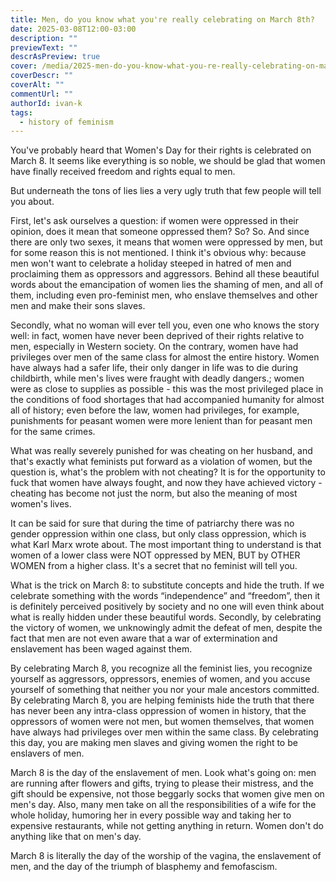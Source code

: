 ```yaml
---
title: Men, do you know what you're really celebrating on March 8th?
date: 2025-03-08T12:00-03:00
description: ""
previewText: ""
descrAsPreview: true
cover: /media/2025-men-do-you-know-what-you-re-really-celebrating-on-march-8th.jpg
coverDescr: ""
coverAlt: ""
commentUrl: ""
authorId: ivan-k
tags:
  - history of feminism
---
```


You've probably heard that Women's Day for their rights is celebrated on March 8. It seems like everything is so noble, we should be glad that women have finally received freedom and rights equal to men.

But underneath the tons of lies lies a very ugly truth that few people will tell you about.

First, let's ask ourselves a question: if women were oppressed in their opinion, does it mean that someone oppressed them? So? So. And since there are only two sexes, it means that women were oppressed by men, but for some reason this is not mentioned. I think it's obvious why: because men won't want to celebrate a holiday steeped in hatred of men and proclaiming them as oppressors and aggressors. Behind all these beautiful words about the emancipation of women lies the shaming of men, and all of them, including even pro-feminist men, who enslave themselves and other men and make their sons slaves.

Secondly, what no woman will ever tell you, even one who knows the story well: in fact, women have never been deprived of their rights relative to men, especially in Western society. On the contrary, women have had privileges over men of the same class for almost the entire history. Women have always had a safer life, their only danger in life was to die during childbirth, while men's lives were fraught with deadly dangers.; women were as close to supplies as possible - this was the most privileged place in the conditions of food shortages that had accompanied humanity for almost all of history; even before the law, women had privileges, for example, punishments for peasant women were more lenient than for peasant men for the same crimes.

What was really severely punished for was cheating on her husband, and that's exactly what feminists put forward as a violation of women, but the question is, what's the problem with not cheating? It is for the opportunity to fuck that women have always fought, and now they have achieved victory - cheating has become not just the norm, but also the meaning of most women's lives.

It can be said for sure that during the time of patriarchy there was no gender oppression within one class, but only class oppression, which is what Karl Marx wrote about. The most important thing to understand is that women of a lower class were NOT oppressed by MEN, BUT by OTHER WOMEN from a higher class. It's a secret that no feminist will tell you.

What is the trick on March 8: to substitute concepts and hide the truth. If we celebrate something with the words “independence” and “freedom”, then it is definitely perceived positively by society and no one will even think about what is really hidden under these beautiful words. Secondly, by celebrating the victory of women, we unknowingly admit the defeat of men, despite the fact that men are not even aware that a war of extermination and enslavement has been waged against them.

By celebrating March 8, you recognize all the feminist lies, you recognize yourself as aggressors, oppressors, enemies of women, and you accuse yourself of something that neither you nor your male ancestors committed. By celebrating March 8, you are helping feminists hide the truth that there has never been any intra-class oppression of women in history, that the oppressors of women were not men, but women themselves, that women have always had privileges over men within the same class. By celebrating this day, you are making men slaves and giving women the right to be enslavers of men.

March 8 is the day of the enslavement of men. Look what's going on: men are running after flowers and gifts, trying to please their mistress, and the gift should be expensive, not those beggarly socks that women give men on men's day. Also, many men take on all the responsibilities of a wife for the whole holiday, humoring her in every possible way and taking her to expensive restaurants, while not getting anything in return. Women don't do anything like that on men's day.

March 8 is literally the day of the worship of the vagina, the enslavement of men, and the day of the triumph of blasphemy and femofascism.
